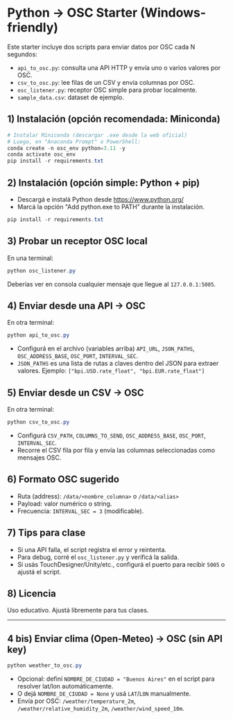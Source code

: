 # Python → OSC Starter (Windows-friendly)

Este starter incluye dos scripts para enviar datos por OSC cada N segundos:
- `api_to_osc.py`: consulta una API HTTP y envía uno o varios valores por OSC.
- `csv_to_osc.py`: lee filas de un CSV y envía columnas por OSC.
- `osc_listener.py`: receptor OSC simple para probar localmente.
- `sample_data.csv`: dataset de ejemplo.

## 1) Instalación (opción recomendada: Miniconda)
```powershell
# Instalar Miniconda (descargar .exe desde la web oficial)
# Luego, en "Anaconda Prompt" o PowerShell:
conda create -n osc_env python=3.11 -y
conda activate osc_env
pip install -r requirements.txt
```

## 2) Instalación (opción simple: Python + pip)
- Descargá e instalá Python desde https://www.python.org/
- Marcá la opción "Add python.exe to PATH" durante la instalación.
```powershell
pip install -r requirements.txt
```

## 3) Probar un receptor OSC local
En una terminal:
```powershell
python osc_listener.py
```
Deberías ver en consola cualquier mensaje que llegue al `127.0.0.1:5005`.

## 4) Enviar desde una API → OSC
En otra terminal:
```powershell
python api_to_osc.py
```
- Configurá en el archivo (variables arriba) `API_URL`, `JSON_PATHS`, `OSC_ADDRESS_BASE`, `OSC_PORT`, `INTERVAL_SEC`.
- `JSON_PATHS` es una lista de rutas a claves dentro del JSON para extraer valores.
  Ejemplo: `["bpi.USD.rate_float", "bpi.EUR.rate_float"]`

## 5) Enviar desde un CSV → OSC
En otra terminal:
```powershell
python csv_to_osc.py
```
- Configurá `CSV_PATH`, `COLUMNS_TO_SEND`, `OSC_ADDRESS_BASE`, `OSC_PORT`, `INTERVAL_SEC`.
- Recorre el CSV fila por fila y envía las columnas seleccionadas como mensajes OSC.

## 6) Formato OSC sugerido
- Ruta (address): `/data/<nombre_columna>` o `/data/<alias>`
- Payload: valor numérico o string.
- Frecuencia: `INTERVAL_SEC = 3` (modificable).

## 7) Tips para clase
- Si una API falla, el script registra el error y reintenta.
- Para debug, corré el `osc_listener.py` y verificá la salida.
- Si usás TouchDesigner/Unity/etc., configurá el puerto para recibir `5005` o ajustá el script.

## 8) Licencia
Uso educativo. Ajustá libremente para tus clases.


---
## 4 bis) Enviar clima (Open‑Meteo) → OSC (sin API key)
```powershell
python weather_to_osc.py
```
- Opcional: definí `NOMBRE_DE_CIUDAD = "Buenos Aires"` en el script para resolver lat/lon automáticamente.
- O dejá `NOMBRE_DE_CIUDAD = None` y usá `LAT`/`LON` manualmente.
- Envía por OSC: `/weather/temperature_2m`, `/weather/relative_humidity_2m`, `/weather/wind_speed_10m`.
